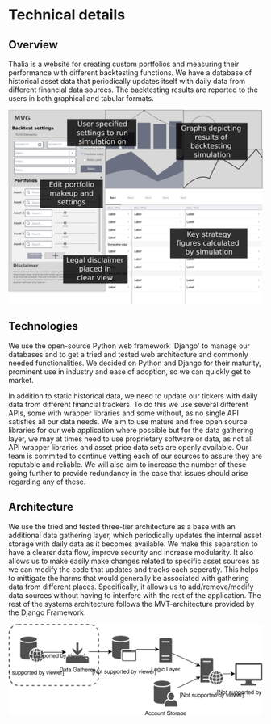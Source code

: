 # Technical details

## Overview

Thalia is a website for creating custom portfolios and measuring their performance with different backtesting functions. We have a database of historical asset data that periodically updates itself with daily data from different financial data sources. The backtesting results are reported to the users in both graphical and tabular formats.

![Currently discussed wireframes](./wireframesLabelledRenderpng.png)

## Technologies

We use the open-source Python web framework 'Django' to manage our databases and to get a tried and
tested web architecture and commonly needed functionalities. We decided on Python and Django for their
maturity, prominent use in industry and ease of adoption, so we can quickly get to market.

In addition to static historical data, we need to update our tickers with daily data from different
financial trackers. To do this we use several different APIs, some with wrapper libraries and some without,
as no single API satisfies all our data needs. We aim to use mature and free open source libraries for
our web application where possible but for the data gathering layer, we may at times need to use proprietary
software or data, as not all API wrapper libraries and asset price data sets are openly available. Our team is commited to continue vetting each of our sources to assure they are reputable and reliable. We will also aim to increase the number of these going further to provide redundancy in the case that issues should arise regarding any of these.

## Architecture

We use the tried and tested three-tier architecture as a base with an additional data gathering layer,
which periodically updates the internal asset storage with daily data as it becomes available. We make this separation to have
a clearer data flow, improve security and increase modularity. It also allows us to make easily make changes related to specific asset sources as we can modify the code that updates and tracks each seperatly. This helps to mittigate the harms that would generally be associated with gathering data from different places. Specifically, it allows us to add/remove/modify data sources without having to interfere with the rest of the application. The rest of the systems architecture follows
the MVT-architecture provided by the Django Framework.

![High level overview of Thalia architecture](./WP_architecture.svg)
